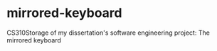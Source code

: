 # mirrored-keyboard
CS310Storage of my dissertation's software engineering project: The mirrored keyboard
